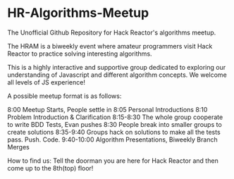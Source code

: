 HR-Algorithms-Meetup
====================

The Unofficial Github Repository for Hack Reactor's algorithms meetup.

The HRAM is a biweekly event where amateur programmers visit Hack Reactor to practice solving interesting algorithms. 

This is a highly interactive and supportive group dedicated to exploring our understanding of Javascript and different algorithm concepts. We welcome all levels of JS experience!

A possible meetup format is as follows:

8:00 Meetup Starts, People settle in
8:05 Personal Introductions
8:10 Problem Introduction & Clarification
8:15-8:30 The whole group cooperate to write BDD Tests, Evan pushes
8:30 People break into smaller groups to create solutions
8:35-9:40 Groups hack on solutions to make all the tests pass. Push. Code.
9:40-10:00 Algorithm Presentations, Biweekly Branch Merges

How to find us:
Tell the doorman you are here for Hack Reactor and then come up to the 8th(top) floor!
